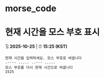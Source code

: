 # morse_code
# 현재 시간을 모스 부호 표시
<!-- MORSE_TIME_START -->
🗓️ **2025-10-25** | ⏰ **15:25 (KST)**

```
현재 시간을 입력하세요. 모스 부호로 바꿉니다
.---- ..... ..--- .....
모스 부호를 다시 현재 시간으로 바꿉니다
1525
```
<!-- MORSE_TIME_END -->

